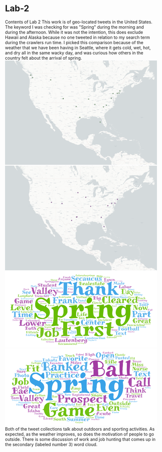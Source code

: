 # Lab-2
Contents of Lab 2
This work is of geo-located tweets in the United States. The keyword I was checking for was "Spring" during the morning and during the afternoon. While it was not the intention, this does exclude Hawaii and Alaska because no one tweeted in relation to my search term during the crawlers run time. I picked this comparison because of the weather that we have been having in Seattle, where it gets cold, wet, hot, and dry all in the same wacky day, and was curious how others in the country felt about the arrival of spring. 
![alt text](https://github.com/KiernanUW/Lab-2/blob/main/tweets_spring_1.png?raw=true)
![alt text](https://github.com/KiernanUW/Lab-2/blob/main/tweets_3_spring.png?raw=true)
![alt text](https://github.com/KiernanUW/Lab-2/blob/main/spring_wordcloud_1.png?raw=true)
![alt text](https://github.com/KiernanUW/Lab-2/blob/main/spring_wordcloud_3.png?raw=true)
Both of the tweet collections talk about outdoors and sporting activities. As expected, as the weather improves, so does the motivation of people to go outside. There is some discussion of work and job hunting that comes up in the secondary (labeled number 3) word cloud. 

